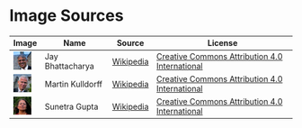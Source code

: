 # Image Sources

Image | Name | Source | License
--- | --- | --- | ---
<img src="docs/img/person-jay-bhattacharya.jpg" width="32" /> | Jay Bhattacharya | [Wikipedia](https://commons.wikimedia.org/wiki/File:Kulldorff_gupta_bhattacharya.jpg) | [Creative Commons Attribution 4.0 International](https://creativecommons.org/licenses/by/4.0/deed.en)
<img src="docs/img/person-martin-kulldorff.jpg" width="32" /> | Martin Kulldorff | [Wikipedia](https://commons.wikimedia.org/wiki/File:Kulldorff_gupta_bhattacharya.jpg) | [Creative Commons Attribution 4.0 International](https://creativecommons.org/licenses/by/4.0/deed.en)
<img src="docs/img/person-sunetra-gupta.jpg" width="32" /> | Sunetra Gupta | [Wikipedia](https://commons.wikimedia.org/wiki/File:Kulldorff_gupta_bhattacharya.jpg) | [Creative Commons Attribution 4.0 International](https://creativecommons.org/licenses/by/4.0/deed.en)
